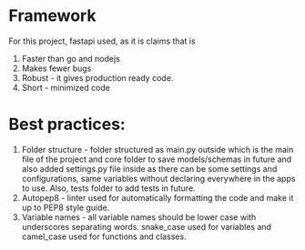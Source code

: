 # Framework

For this project, fastapi used, as it is claims that is

1. Faster than go and nodejs
2. Makes fewer bugs
3. Robust - it gives production ready code.
4. Short - minimized code

# Best practices:

1. Folder structure - folder structured as main.py outside which is the main file of the project and core folder to save models/schemas in future and also added settings.py file inside as there can be some settings and configurations, same variables without declaring everywhere in the apps to use. Also, tests folder to add tests in future.
2. Autopep8 - linter used for automatically formatting the code and make it up to PEP8 style guide.
3. Variable names - all variable names should be lower case with underscores separating words. snake_case used for variables and camel_case used for functions and classes.

